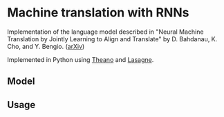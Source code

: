 # Machine translation with RNNs

Implementation of the language model described in "Neural Machine Translation by
Jointly Learning to Align and Translate" by D. Bahdanau, K. Cho, and Y. Bengio.
([arXiv](http://arxiv.org/abs/1409.0473))

Implemented in Python using [Theano](https://github.com/Theano/Theano) and
[Lasagne](https://github.com/Lasagne/Lasagne).


## Model


## Usage

